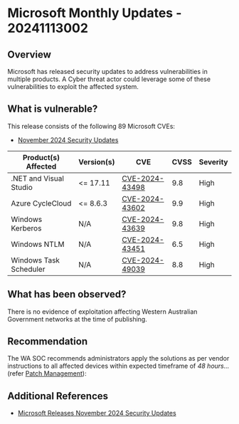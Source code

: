 # Microsoft Monthly Updates - 20241113002

## Overview

Microsoft has released security updates to address vulnerabilities in multiple products. A Cyber threat actor could leverage some of these vulnerabilities to exploit the affected system.

## What is vulnerable?

This release consists of the following 89 Microsoft CVEs:

- [November 2024 Security Updates](https://msrc.microsoft.com/update-guide/releaseNote/2024-Nov)

| Product(s) Affected    | Version(s) | CVE                                                                             | CVSS | Severity |
| ---------------------- | ---------- | ------------------------------------------------------------------------------- | ---- | -------- |
| .NET and Visual Studio | \<= 17.11  | [CVE-2024-43498](https://nvd.nist.gov/vuln/detail/cve-2024-43489)               | 9.8  | High     |
| Azure CycleCloud       | \<= 8.6.3  | [CVE-2024-43602](https://nvd.nist.gov/vuln/detail/CVE-2022-43602) <br>          | 9.9  | High     |
| Windows Kerberos       | N/A        | [CVE-2024-43639](https://nvd.nist.gov/vuln/detail/CVE-2022-43639)               | 9.8  | High     |
| Windows NTLM           | N/A        | [CVE-2024-43451](https://cve.mitre.org/cgi-bin/cvename.cgi?name=CVE-2024-43451) | 6.5  | High     |
| Windows Task Scheduler | N/A        | [CVE-2024-49039](https://nvd.nist.gov/vuln/detail/CVE-2024-49039)               | 8.8  | High     |

## What has been observed?

There is no evidence of exploitation affecting Western Australian Government networks at the time of publishing.

## Recommendation

The WA SOC recommends administrators apply the solutions as per vendor instructions to all affected devices within expected timeframe of *48 hours...* (refer [Patch Management](../guidelines/patch-management.md)):

## Additional References

- [Microsoft Releases November 2024 Security Updates](https://www.cisa.gov/news-events/alerts/2024/11/12/microsoft-releases-november-2024-security-updates)
